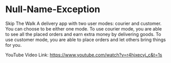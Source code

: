 # Null-Name-Exception
Skip The Walk
A delivery app with two user modes: courier and customer. You can choose to be either one mode. To use courier mode, you are able to see all the placed orders and earn extra money by delivering goods. To use customer mode, you are able to place orders and let others bring things for you.

YouTube Video Link: https://www.youtube.com/watch?v=r4hjxecvj_c&t=1s
